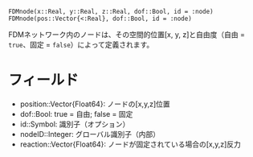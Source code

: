 ```
FDMnode(x::Real, y::Real, z::Real, dof::Bool, id = :node)
FDMnode(pos::Vector{<:Real}, dof::Bool, id = :node)
```

FDMネットワーク内のノードは、その空間的位置[x, y, z]と自由度（自由 = `true`、固定 = `false`）によって定義されます。

# フィールド

  * position::Vector{Float64}: ノードの[x,y,z]位置
  * dof::Bool: true = 自由; false = 固定
  * id::Symbol: 識別子（オプション）
  * nodeID::Integer: グローバル識別子（内部）
  * reaction::Vector{Float64}: ノードが固定されている場合の[x,y,z]反力
